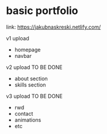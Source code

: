 # basic portfolio
link: https://jakubnaskreski.netlify.com/

v1 upload

- homepage
- navbar

v2 upload TO BE DONE

- about section
- skills section

v3 upload TO BE DONE
- rwd
- contact
- animations
- etc
